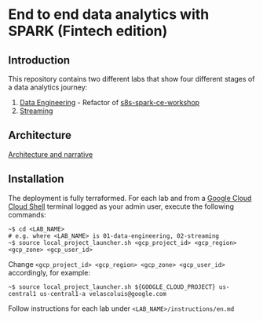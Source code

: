 # End to end data analytics with SPARK (Fintech edition)

## Introduction

This repository contains two different labs that show four different stages of a data analytics journey:

1. [Data Engineering](01-data-engineering) - Refactor of [s8s-spark-ce-workshop](https://github.com/anagha-google/s8s-spark-ce-workshop)
2. [Streaming](02-streaming)


## Architecture 

[Architecture and narrative](assets/end_to_end_data_analytics_with_SPARK.pdf)

## Installation

The deployment is fully terraformed. For each lab and from a [Google Cloud Cloud Shell](https://cloud.google.com/shell) terminal logged as your admin user, execute the following commands:


```console
~$ cd <LAB_NAME>
# e.g. where <LAB_NAME> is 01-data-engineering, 02-streaming
~$ source local_project_launcher.sh <gcp_project_id> <gcp_region> <gcp_zone> <gcp_user_id>
```

Change `<gcp_project_id> <gcp_region> <gcp_zone> <gcp_user_id>` accordingly, for example:

```console
~$ source local_project_launcher.sh ${GOOGLE_CLOUD_PROJECT} us-central1 us-central1-a velascoluis@google.com
```

Follow instructions for each lab under `<LAB_NAME>/instructions/en.md` 




